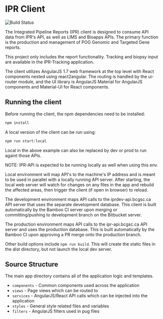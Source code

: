 # IPR Client

![Build Status](https://www.bcgsc.ca/bamboo/plugins/servlet/wittified/build-status/IPR-IPRWP117)

The Integrated Pipeline Reports (IPR) client is designed to consume API data from IPR's API, as well as
LIMS and Bioapps APIs. The primary function is the production and management of POG Genomic and Targeted Gene reports.

This project only includes the report functionality. Tracking and biopsy input are available in the IPR-Tracking application.

The client utilizes AngularJS 1.7 web framework at the top level with React components nested using react2angular. The routing is handled by the ui-router module, and the UI library is AngularJS Material for AngularJS components and Material-UI for React components.

## Running the client

Before running the client, the npm dependencies need to be installed:

```Bash
npm install
```

A local version of the client can be run using:

```Bash
npm run start:local
```

Local in the above example can also be replaced by dev or prod to run againt those APIs.

NOTE: IPR-API is expected to be running locally as well when using this env.

Local environment will map API's to the machine's IP address and is meant to be used in parallel with a locally
running API server. After starting, the local web server will watch for changes on any files in the app and rebuild
the affected areas, then trigger the client (if open in browser) to reload.

The development environment maps API calls to the iprdev-api.bcgsc.ca API server that uses the separate development
database. This client is built automatically by the Bamboo CI server upon merging or committing/pushing to development
branch on the Bitbucket server.

The production environment maps API calls to the ipr-api.bcgsc.ca API server and uses the production database. This
is built automatically by the Bamboo CI upon approving a PR merge onto the production branch.

Other build options include `npm run build`. This will create the static files in the dist directory, but not
launch the local dev server.

## Source Structure

The main app directory contains all of the application logic and templates.

* `components` - Common components used across the application
* `views` - Page views which can be routed to
* `services` - AngularJS/React API calls which can be injected into the application
* `styles` - General style related files and variables
* `filters` - AngularJS filters used in pug files
